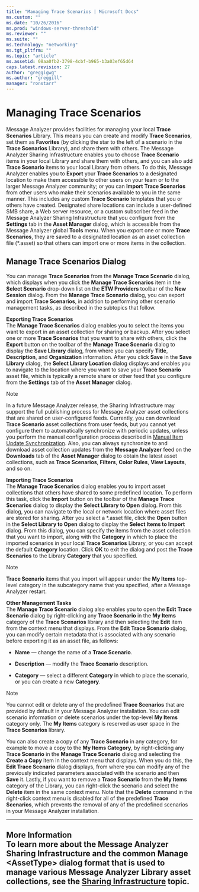 ```yaml
---
title: "Managing Trace Scenarios | Microsoft Docs"
ms.custom: ""
ms.date: "10/26/2016"
ms.prod: "windows-server-threshold"
ms.reviewer: ""
ms.suite: ""
ms.technology: "networking"
ms.tgt_pltfrm: ""
ms.topic: "article"
ms.assetid: 08aa0fb2-3798-4cbf-b965-b3a03ef65d64
caps.latest.revision: 27
author: "greggigwg"
ms.author: "greggill"
manager: "ronstarr"
---
```

# Managing Trace Scenarios
Message Analyzer provides facilities for managing your local **Trace Scenarios** Library. This means you can create and modify **Trace Scenarios**, set them as **Favorites** (by clicking the star to the left of a scenario in the **Trace Scenarios** Library), and share them with others. The Message Analyzer Sharing Infrastructure enables you to choose **Trace Scenario** items in your local Library and share them with others, and you can also add **Trace Scenario** items to your local Library from others. To do this, Message Analyzer enables you to **Export** your **Trace Scenarios** to a designated location to make them accessible to other users on your team or to the larger Message Analyzer community; or you can **Import**  **Trace Scenarios** from other users who make their scenarios available to you in the same manner. This includes any custom **Trace Scenario** templates that you or others have created. Designated share locations can include a user-defined SMB share, a Web server resource, or a custom subscriber feed in the Message Analyzer Sharing Infrastructure that you configure from the **Settings** tab in the **Asset Manager** dialog, which is accessible from the Message Analyzer global **Tools** menu. When you export one or more **Trace Scenarios**, they are saved to a designated location as an asset collection file (*.asset) so that others can import one or more items in the collection.  
  
## Manage Trace Scenarios Dialog  
 You can manage **Trace Scenarios** from the **Manage Trace Scenario** dialog, which displays when you click the **Manage Trace Scenarios** item in the **Select Scenario** drop-down list on the **ETW Providers** toolbar of the **New Session** dialog. From the **Manage Trace Scenario** dialog, you can export and import **Trace Scenarios**, in addition to performing other scenario management tasks, as described in the subtopics that follow.  
  
 **Exporting Trace Scenarios**   
The **Manage Trace Scenarios** dialog enables you to select the items you want to export in an asset collection for sharing or backup. After you select one or more **Trace Scenarios** that you want to share with others, click the **Export** button on the toolbar of the **Manage Trace Scenario** dialog to display the **Save Library** dialog, from where you can specify **Title**, **Description**, and **Organization** information. After you click **Save** in the **Save Library** dialog, the **Select Library Location** dialog displays and enables you to navigate to the location where you want to save your **Trace Scenario** asset file, which is typically a remote share or other feed that you configure from the **Settings** tab of the **Asset Manager** dialog.  
  
> [!NOTE]
>  In a future Message Analyzer release, the  Sharing Infrastructure may support the full publishing process for Message Analyzer asset collections that are shared on user-configured feeds. Currently, you can download **Trace Scenario** asset collections from user feeds, but you cannot yet configure them to automatically synchronize with periodic updates, unless you perform the manual configuration process described in [Manual Item Update Synchronization](manual-item-update-synchronization.md). Also, you can always synchronize to and download asset collection updates from the **Message Analyzer** feed on the **Downloads** tab of the **Asset Manager** dialog to obtain the latest asset collections, such as **Trace Scenarios**,  **Filters**, **Color Rules**, **View Layouts**, and so on.  
  
 **Importing Trace Scenarios**   
The **Manage Trace Scenarios** dialog enables you to import asset collections that others have shared to some predefined location. To perform this task, click the **Import** button on the toolbar of the **Manage Trace Scenarios** dialog to display the **Select Library to Open** dialog. From this dialog, you can navigate to the local or network location where asset files are stored for sharing. After you select a \*.asset file, click the **Open** button in the **Select Library to Open** dialog to display the **Select Items to Import** dialog. From this dialog, you can specify the items from the asset collection that you want to import, along with the **Category** in which to place the imported scenarios in your local **Trace Scenarios** Library, or you can accept the default **Category** location. Click **OK** to exit the dialog and post the **Trace Scenarios** to the Library **Category** that you specified.  
  
> [!NOTE]
>  **Trace Scenario** items that you import will appear under the **My Items** top-level category in the subcategory name that you specified, after a Message Analyzer restart.  
  
 **Other Management Tasks**   
The **Manage Trace Scenario** dialog also enables you to open the **Edit Trace Scenario** dialog by right-clicking any **Trace Scenario** in the **My Items** category of the **Trace Scenarios** library and then selecting the **Edit** item from the context menu that displays. From the **Edit Trace Scenario** dialog, you can modify certain metadata that is associated with any scenario before exporting it as an asset file, as follows:  
  
-   **Name** — change the name of a **Trace Scenario**.  
  
-   **Description** — modify the **Trace Scenario** description.  
  
-   **Category** — select a different **Category** in which to place the scenario, or you can create a new **Category**.  
  
> [!NOTE]
>  You cannot edit or delete any of the predefined **Trace Scenarios** that are provided by default in your Message Analyzer installation. You can edit scenario information or delete scenarios under the top-level **My Items** category only. The **My Items** category is reserved as user space in the **Trace Scenarios** library.  
  
 You can also create a copy of any **Trace Scenario** in any category, for example to move a copy to the **My Items** **Category**, by right-clicking any **Trace Scenario** in the **Manage Trace Scenario** dialog and selecting the **Create a Copy** item in the context menu that displays. When you do this, the **Edit Trace Scenario** dialog displays, from where you can modify any of the previously indicated parameters associated with the scenario and then **Save** it. Lastly, if you want to remove a **Trace Scenario** from the **My Items** category of the Library, you can right-click the scenario and select the **Delete** item in the same context menu. Note that the **Delete** command in the right-click context menu is disabled for all of the predefined **Trace Scenarios**, which prevents the removal of any of the predefined scenarios in your Message Analyzer installation.  
  
---  
  
 **More Information**   
 **To learn more** about the Message Analyzer Sharing Infrastructure and the common **Manage \<AssetType>** dialog format that is used to manage various Message Analyzer Library asset collections, see the [Sharing Infrastructure](sharing-infrastructure.md) topic.   
---